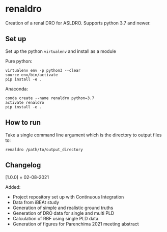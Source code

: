 # renaldro

Creation of a renal DRO for ASLDRO. Supports python 3.7 and newer.

## Set up

Set up the python `virtualenv` and install as a module

Pure python:

    virtualenv env -p python3 --clear
    source env/bin/activate
    pip install -e .

Anaconda:

    conda create --name renaldro python=3.7
    activate renaldro
    pip install -e .

## How to run

Take a single command line argument which is the directory to output files to:

    renaldro /path/to/output_directory

## Changelog

[1.0.0] = 02-08-2021

Added:

- Project repository set up with Continuous Integration
- Data from iBEAt study
- Generation of simple and realistic ground truths
- Generation of DRO data for single and multi PLD
- Calculation of RBF using single PLD data.
- Generation of figures for Parenchima 2021 meeting abstract
